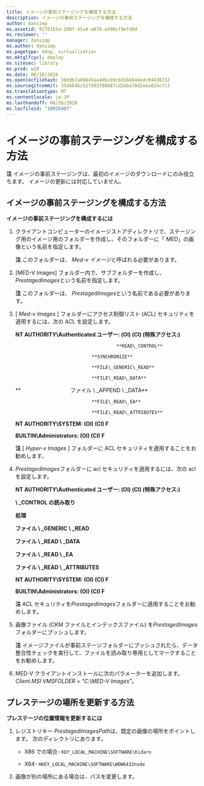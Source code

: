 ```yaml
---
title: イメージの事前ステージングを構成する方法
description: イメージの事前ステージングを構成する方法
author: dansimp
ms.assetid: 92781b5a-208f-45a4-a078-ee90cf9efd9d
ms.reviewer: ''
manager: dansimp
ms.author: dansimp
ms.pagetype: mdop, virtualization
ms.mktglfcycl: deploy
ms.sitesec: library
ms.prod: w10
ms.date: 06/16/2016
ms.openlocfilehash: 38ddb7a69845aa4dbcb9cbd16b84dedc04438732
ms.sourcegitcommit: 354664bc527d93f80687cd2eba70d1eea024c7c3
ms.translationtype: MT
ms.contentlocale: ja-JP
ms.lasthandoff: 06/26/2020
ms.locfileid: "10826407"
---
```

# イメージの事前ステージングを構成する方法


**注** イメージの事前ステージングは、最初のイメージのダウンロードにのみ役立ちます。 イメージの更新には対応していません。

 

## イメージの事前ステージングを構成する方法


**イメージの事前ステージングを構成するには**

1.  クライアントコンピューターのイメージストアディレクトリで、ステージング用のイメージ用のフォルダーを作成し、そのフォルダーに「 *MED*」の画像という名前を指定します。

    **注** このフォルダーは、 *Med-v イメージ*と呼ばれる必要があります。

     

2.  [MED-V Images] フォルダー内で、サブフォルダーを作成し、 *PrestagedImages*という名前を指定します。

    **注** このフォルダーは、 *PrestagedImages*という名前である必要があります。

     

3.  [ *Med-v Images* ] フォルダーにアクセス制御リスト (ACL) セキュリティを適用するには、次の ACL を設定します。

    **NT AUTHORITY\\Authenticated ユーザー: (OI) (CI) (特殊アクセス:)**

                                             **READ\_CONTROL**

                                    **SYNCHRONIZE**

                                    **FILE\_GENERIC\_READ**

                                    **FILE\_READ\_DATA**

    **                                 ファイル \ _APPEND \ _DATA**

                                    **FILE\_READ\_EA**

                                    **FILE\_READ\_ATTRIBUTES**

    **NT AUTHORITY\\SYSTEM: (OI) (CI) F**

    **BUILTIN\\Administrators: (OI) (CI) F**

    **注** [ *Hyper-v Images* ] フォルダーに ACL セキュリティを適用することをお勧めします。

     

4.  *PrestagedImages*フォルダーに acl セキュリティを適用するには、次の acl を設定します。

    **NT AUTHORITY\\Authenticated ユーザー: (OI) (CI) (特殊アクセス:)**

    **\ _CONTROL の読み取り**

    **処理**

    **ファイル \ _GENERIC \ _READ**

    **ファイル \ _READ \ _DATA**

    **ファイル \ _READ \ _EA**

    **ファイル \ _READ \ _ATTRIBUTES**

    **NT AUTHORITY\\SYSTEM: (OI) (CI) F**

    **BUILTIN\\Administrators: (OI) (CI) F**

    **注** ACL セキュリティを*PrestagedImages*フォルダーに適用することをお勧めします。

     

5.  画像ファイル (CKM ファイルとインデックスファイル) を*PrestagedImages*フォルダーにプッシュします。

    **注** イメージファイルが事前ステージフォルダーにプッシュされたら、データ整合性チェックを実行して、ファイルを読み取り専用としてマークすることをお勧めします。

     

6.  MED-V クライアントインストールに次のパラメーターを追加します。 *Client.MSI VMSFOLDER = "C:\\MED-V Images"*。

## プレステージの場所を更新する方法


**プレステージの位置情報を更新するには**

1.  レジストリキー *PrestagedImagesPath*は、既定の画像の場所をポイントします。 次のディレクトリにあります。

    -   X86 での場合- `KEY_LOCAL_MACHINE\SOFTWARE\Kidaro`

    -   X64- `HKEY_LOCAL_MACHINE\SOFTWARE\WOW6432node`

2.  画像が別の場所にある場合は、パスを変更します。

 

 






